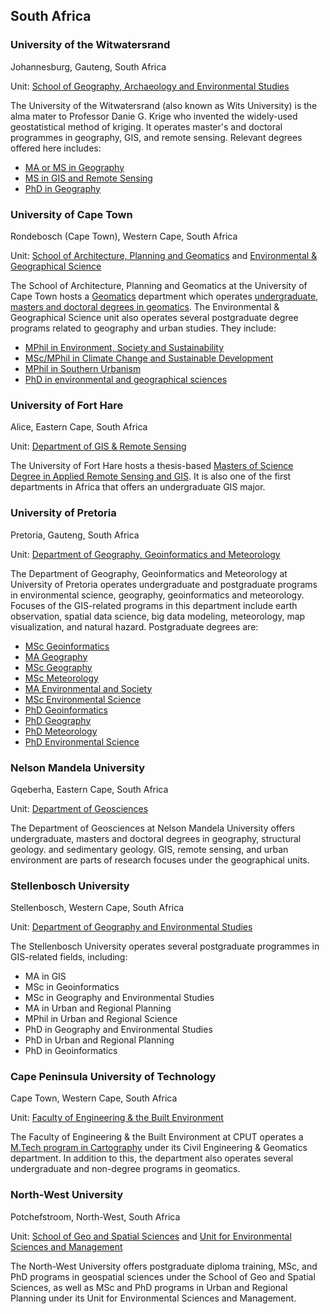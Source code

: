 ## South Africa

### University of the Witwatersrand

Johannesburg, Gauteng, South Africa

Unit: [School of Geography, Archaeology and Environmental Studies](https://www.wits.ac.za/gaes/)

The University of the Witwatersrand (also known as Wits University) is the alma mater to Professor Danie G. Krige who invented the widely-used geostatistical method of kriging. It operates master's and doctoral programmes in geography, GIS, and remote sensing. Relevant degrees offered here includes:
 - [MA or MS in Geography](https://www.wits.ac.za/gaes/postgraduate/masters/geography-masters/)
 - [MS in GIS and Remote Sensing](https://www.wits.ac.za/course-finder/postgraduate/science/msc-geographical-information-systems/)
 - [PhD in Geography](https://www.wits.ac.za/course-finder/postgraduate/science/phd-geography-and-environmental-studies/)

### University of Cape Town

Rondebosch (Cape Town), Western Cape, South Africa

 Unit: [School of Architecture, Planning and Geomatics](http://www.apg.uct.ac.za/) and [Environmental & Geographical Science](http://www.egs.uct.ac.za/)

 The School of Architecture, Planning and Geomatics at the University of Cape Town hosts a [Geomatics](http://www.geomatics.uct.ac.za/) department which operates [undergraduate, masters and doctoral degrees in geomatics](http://www.geomatics.uct.ac.za/geomatics/degrees). The Environmental & Geographical Science unit also operates several postgraduate degree programs related to geography and urban studies. They include:

 - [MPhil in Environment, Society and Sustainability](http://www.egs.uct.ac.za/egs/degrees/masters/mphil-environment)
 - [MSc/MPhil in Climate Change and Sustainable Development](http://www.egs.uct.ac.za/egs/degrees/masters/climate-change)
 - [MPhil in Southern Urbanism](http://www.egs.uct.ac.za/MPhil%20Degree%20in%20Southern%20Urbanism)
 - [PhD in environmental and geographical sciences](http://www.egs.uct.ac.za/egs/degrees/doctoral)

### University of Fort Hare

Alice, Eastern Cape, South Africa

Unit: [Department of GIS & Remote Sensing](https://www.ufh.ac.za/departments/gis/)

The University of Fort Hare hosts a thesis-based [Masters of Science Degree in Applied Remote Sensing and GIS](https://www.ufh.ac.za/departments/gis/qualifications/master-science-applied-remote-sensing-gis). It is also one of the first departments in Africa that offers an undergraduate GIS major.

### University of Pretoria

Pretoria, Gauteng, South Africa

Unit: [Department of Geography, Geoinformatics and Meteorology](https://www.up.ac.za/geography-geoinformatics-and-meteorology)

The Department of Geography, Geoinformatics and Meteorology at University of Pretoria operates undergraduate and postgraduate programs in environmental science, geography, geoinformatics and meteorology. Focuses of the GIS-related programs in this department include earth observation, spatial data science, big data modeling, meteorology, map visualization, and natural hazard. Postgraduate degrees are:

- [MSc Geoinformatics](https://www.up.ac.za/yearbooks/2020/programmes/view/02250414)
- [MA Geography](https://www.up.ac.za/yearbooks/2020/programmes/view/01250197)
- [MSc Geography](https://www.up.ac.za/yearbooks/2020/programmes/view/02250413)
- [MSc Meteorology](https://www.up.ac.za/yearbooks/2020/programmes/view/02250073)
- [MA Environmental and Society](https://www.up.ac.za/yearbooks/2020/programmes/view/01250514)
- [MSc Environmental Science](https://www.up.ac.za/yearbooks/2020/programmes/view/02250526)
- [PhD Geoinformatics](http://up.ac.za/yearbooks/2020/programmes/view/02260514)
- [PhD Geography](https://www.up.ac.za/yearbooks/2020/programmes/view/02260513)
- [PhD Meteorology](https://www.up.ac.za/yearbooks/2020/programmes/view/02260632)
- [PhD Environmental Science](https://www.up.ac.za/yearbooks/2020/programmes/view/02261042)

### Nelson Mandela University

Gqeberha, Eastern Cape, South Africa

Unit: [Department of Geosciences](https://geosci.mandela.ac.za/)

The Department of Geosciences at Nelson Mandela University offers undergraduate, masters and doctoral degrees in geography, structural geology. and sedimentary geology. GIS, remote sensing, and urban environment are parts of research focuses under the geographical units.

### Stellenbosch University

Stellenbosch, Western Cape, South Africa

Unit: [Department of Geography and Environmental Studies](https://www0.sun.ac.za/geography/)

The Stellenbosch University operates several postgraduate programmes in GIS-related fields, including:

- MA in GIS
- MSc in Geoinformatics
- MSc in Geography and Environmental Studies
- MA in Urban and Regional Planning
- MPhil in Urban and Regional Science
- PhD in Geography and Environmental Studies
- PhD in Urban and Regional Planning
- PhD in Geoinformatics

### Cape Peninsula University of Technology

Cape Town, Western Cape, South Africa

Unit: [Faculty of Engineering & the Built Environment](https://www.cput.ac.za/academic/faculties/engineering)

The Faculty of Engineering & the Built Environment at CPUT operates a [M.Tech program in Cartography](https://www.cput.ac.za/academic/faculties/engineering/prospectus/course?i=132&seo=TVRlY2g6IENBUlRPR1JBUEhZ) under its Civil Engineering & Geomatics department. In addition to this, the department also operates several undergraduate and non-degree programs in geomatics.

### North-West University

Potchefstroom, North-West, South Africa

Unit: [School of Geo and Spatial Sciences](https://natural-sciences.nwu.ac.za/geo-spatial-sciences/about-us) and [Unit for Environmental Sciences and Management](https://natural-sciences.nwu.ac.za/unit-environmental-sciences-and-management)

The North-West University offers postgraduate diploma training, MSc, and PhD programs in geospatial sciences under the School of Geo and Spatial Sciences, as well as MSc and PhD programs in Urban and Regional Planning under its Unit for Environmental Sciences and Management.
